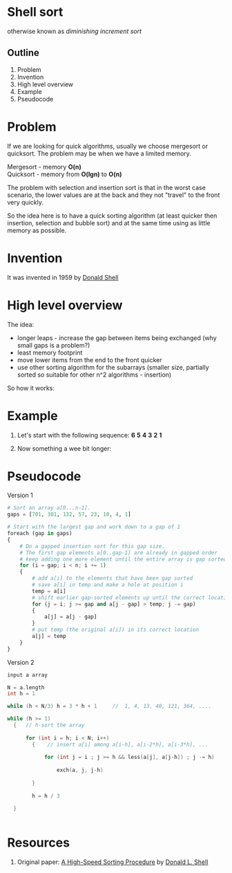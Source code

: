 # Shell sort
otherwise known as *diminishing increment sort*

## Outline
1. Problem
1. Invention
1. High level overview
1. Example
1. Pseudocode

# Problem

If we are looking for quick algorithms, usually we choose mergesort or quicksort. The problem may be when we have a limited memory. 

Mergesort - memory **O(n)**  
Quicksort - memory from **O(lgn)** to **O(n)**   

The problem with selection and insertion sort is that in the worst case scenario, the lower values are at the back and they not "travel" to the front very quickly.  

So the idea here is to have a quick sorting algorithm (at least quicker then insertion, selection and bubble sort) and at the same time using as little memory as possible.  

# Invention

It was invented in 1959 by [Donald Shell](https://en.wikipedia.org/wiki/Donald_Shell)

# High level overview

The idea: 
* longer leaps - increase the gap between items being exchanged (why small gaps is a problem?)
* least memory footprint
* move lower items from the end to the front quicker
* use other sorting algorithm for the subarrays (smaller size, partially sorted so suitable for other n^2 algorithms - insertion)

So how it works: 


# Example

1. Let's start with the following sequence:   **6** **5** **4** **3** **2** **1**

1. Now something a wee bit longer: 

# Pseudocode

Version 1

```python
# Sort an array a[0...n-1].
gaps = [701, 301, 132, 57, 23, 10, 4, 1]

# Start with the largest gap and work down to a gap of 1
foreach (gap in gaps)
{
    # Do a gapped insertion sort for this gap size.
    # The first gap elements a[0..gap-1] are already in gapped order
    # keep adding one more element until the entire array is gap sorted
    for (i = gap; i < n; i += 1)
    {
        # add a[i] to the elements that have been gap sorted
        # save a[i] in temp and make a hole at position i
        temp = a[i]
        # shift earlier gap-sorted elements up until the correct location for a[i] is found
        for (j = i; j >= gap and a[j - gap] > temp; j -= gap)
        {
            a[j] = a[j - gap]
        }
        # put temp (the original a[i]) in its correct location
        a[j] = temp
    }
}
```

Version 2
```C
input a array

N = a.length
int h = 1

while (h < N/3) h = 3 * h + 1     //  1, 4, 13, 40, 121, 364, ....

while (h >= 1) 
  {   // h-sort the array
    
      for (int i = h; i < N; i++) 
        {    // insert a[i] among a[i-h], a[i-2*h], a[i-3*h], ...
        
            for (int j = i ; j >= h && less(a[j], a[j-h]) ; j -= h)
            
                exch(a, j, j-h)
            
        }
        
        h = h / 3
    
  }
  

```

# Resources
1. Original paper:   [A High-Speed Sorting Procedure](http://penguin.ewu.edu/cscd300/Topic/AdvSorting/p30-shell.pdf) by [Donald L. Shell](https://en.wikipedia.org/wiki/Donald_Shell)

